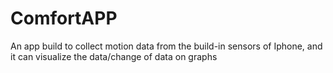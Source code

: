 # ComfortAPP
An app build to collect motion data from the build-in sensors of Iphone, and it can visualize the data/change of data on graphs
